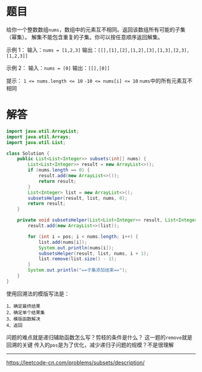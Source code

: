 
# 题目
给你一个整数数组`nums`，数组中的元素互不相同。返回该数组所有可能的子集（幂集）。 
解集不能包含重复的子集。你可以按任意顺序返回解集。 

示例 1： 
输入：`nums = [1,2,3]`
输出：`[[],[1],[2],[1,2],[3],[1,3],[2,3],[1,2,3]]`

示例 2： 
输入：`nums = [0]`
输出：`[[],[0]]`

提示： 
`1 <= nums.length <= 10` 
`-10 <= nums[i] <= 10` 
`nums`中的所有元素互不相同 

# 解答
```java 
import java.util.ArrayList;
import java.util.Arrays;
import java.util.List;

class Solution {
    public List<List<Integer>> subsets(int[] nums) {
        List<List<Integer>> result = new ArrayList<>();
        if (nums.length == 0) {
            result.add(new ArrayList<>());
            return result;
        }
        List<Integer> list = new ArrayList<>();
        subsetsHelper(result, list, nums, 0);
        return result;
    }

    private void subsetsHelper(List<List<Integer>> result, List<Integer> list, int[] nums, int pos) {
        result.add(new ArrayList<>(list));

        for (int i = pos; i < nums.length; i++) {
            list.add(nums[i]);
            System.out.println(nums[i]);
            subsetsHelper(result, list, nums, i + 1);
            list.remove(list.size() - 1);
        }
        System.out.println("==子集添加结束==");
    }
}
```
使用回溯法的模版写法是：
```
1、确定最终结果
2、确定单个结果集
3、模版函数解决
4、返回
```
问题的难点就是递归辅助函数怎么写？剪枝的条件是什么？
这一题的`remove`就是回溯的关键
传入的`pos`是为了优化，减少递归子问题的规模？不是很理解

---
https://leetcode-cn.com/problems/subsets/description/